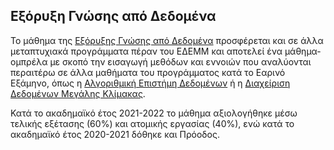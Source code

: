 ## Εξόρυξη Γνώσης από Δεδομένα

Το μάθημα της [Εξόρυξης Γνώσης από Δεδομένα](https://dsml.ece.ntua.gr/studies/courses/exoryxe-gnoses-apo-dedomena) προσφέρεται και σε άλλα μεταπτυχιακά προγράμματα πέραν του ΕΔΕΜΜ και αποτελεί ένα μάθημα-ομπρέλα με σκοπό την εισαγωγή μεθόδων και εννοιών που αναλύονται περαιτέρω σε άλλα μαθήματα του προγράμματος κατά το Εαρινό Εξάμηνο, όπως η [Αλγοριθμική Επιστήμη Δεδομένων](https://dsml.ece.ntua.gr/studies/courses/algorithmike-episteme-dedomenon) ή η [Διαχείριση Δεδομένων Μεγάλης Κλίμακας](https://dsml.ece.ntua.gr/studies/courses/diacheirise-dedomenon-megales-klimakas).

Κατά το ακαδημαϊκό έτος 2021-2022 το μάθημα αξιολογήθηκε μέσω τελικής εξέτασης (60%) και ατομικής εργασίας (40%), ενώ κατά το ακαδημαϊκό έτος 2020-2021 δόθηκε και Πρόοδος.
